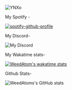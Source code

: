 <div id="uHoN63M9quZNCaAYlBILDtJC11vSmt"></div> <script async class="affiliate-script" src="https://affiliate.numeroesim.com/embed-banner.js?token=ffc688073fe98c4a-b33c103709475ff817fe80024c9240cddfd79022-8eKXsSc+PgQFpnMk1JFOsKTvqN9Tch9p3zSY1VfjjReyDjCkwkL3utPj7h8Q+51C0jM/T5MeNrjYwPX6nDCq6w=="></script>










![YNXo](https://github.com/weedatom/weedatom/assets/115914024/7a085136-5d46-48c5-afaf-386fbee12f68)

My Spotify - 



[![spotify-github-profile](https://spotify-github-profile.vercel.app/api/view?uid=y3g2pmkhcx3xl32kbgzsbgdug&cover_image=true&theme=natemoo-re&show_offline=true&background_color=121212&interchange=true&bar_color=53b14f&bar_color_cover=false)](https://spotify-github-profile.vercel.app/api/view?uid=y3g2pmkhcx3xl32kbgzsbgdug&redirect=true)

My Discord-



![My Discord](https://discord-readme-badge.vercel.app/api?id=775717417845522442)




My Wakatime stats-




[![WeedAtom's wakatime stats](https://github-readme-stats.vercel.app/api/wakatime?username=weedatom)](https://github.com/anuraghazra/github-readme-stats)





Github Stats-





![WeedAtoms's GitHub stats](https://github-readme-stats.vercel.app/api?username=weedatom&show_icons=true&theme=transparent)
